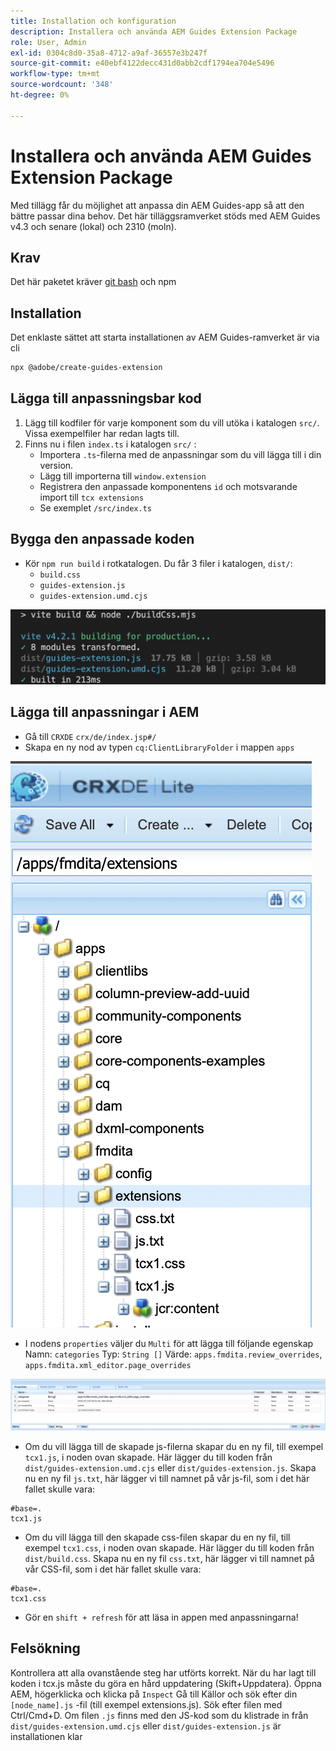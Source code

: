 ```yaml
---
title: Installation och konfiguration
description: Installera och använda AEM Guides Extension Package
role: User, Admin
exl-id: 0304c8d0-35a8-4712-a9af-36557e3b247f
source-git-commit: e40ebf4122decc431d0abb2cdf1794ea704e5496
workflow-type: tm+mt
source-wordcount: '348'
ht-degree: 0%

---
```


# Installera och använda AEM Guides Extension Package

Med tillägg får du möjlighet att anpassa din AEM Guides-app så att den bättre passar dina behov. Det här tilläggsramverket stöds med AEM Guides v4.3 och senare (lokal) och 2310 (moln).

## Krav

Det här paketet kräver [git bash](https://github.com/git-guides/install-git) och npm

## Installation

Det enklaste sättet att starta installationen av AEM Guides-ramverket är via cli

```bash
npx @adobe/create-guides-extension
```

## Lägga till anpassningsbar kod

1. Lägg till kodfiler för varje komponent som du vill utöka i katalogen `src/`. Vissa exempelfiler har redan lagts till.
2. Finns nu i filen `index.ts` i katalogen `src/` :
   - Importera `.ts`-filerna med de anpassningar som du vill lägga till i din version.
   - Lägg till importerna till `window.extension`
   - Registrera den anpassade komponentens `id` och motsvarande import till `tcx extensions`
   - Se exemplet `/src/index.ts`

## Bygga den anpassade koden

- Kör `npm run build` i rotkatalogen. Du får 3 filer i katalogen, `dist/`:
   - `build.css`
   - `guides-extension.js`
   - `guides-extension.umd.cjs`

![Skapa utdata](./../imgs/build_output.png)

## Lägga till anpassningar i AEM

- Gå till `CRXDE` `crx/de/index.jsp#/`
- Skapa en ny nod av typen `cq:ClientLibraryFolder` i mappen `apps`

![Mappstruktur](./../imgs/crxde_folder_structure.png)

- I nodens `properties` väljer du `Multi` för att lägga till följande egenskap
Namn: `categories`
Typ: `String []`
Värde: `apps.fmdita.review_overrides`, `apps.fmdita.xml_editor.page_overrides`

![Mappegenskaper](./../imgs/crxde_folder_properties.png)

- Om du vill lägga till de skapade js-filerna skapar du en ny fil, till exempel `tcx1.js`, i noden ovan skapade. Här lägger du till koden från `dist/guides-extension.umd.cjs` eller `dist/guides-extension.js`. Skapa nu en ny fil `js.txt`, här lägger vi till namnet på vår js-fil, som i det här fallet skulle vara:

```t
#base=.
tcx1.js
```

- Om du vill lägga till den skapade css-filen skapar du en ny fil, till exempel `tcx1.css`, i noden ovan skapade. Här lägger du till koden från `dist/build.css`. Skapa nu en ny fil `css.txt`, här lägger vi till namnet på vår CSS-fil, som i det här fallet skulle vara:

```t
#base=.
tcx1.css
```

- Gör en `shift + refresh` för att läsa in appen med anpassningarna!

## Felsökning

Kontrollera att alla ovanstående steg har utförts korrekt.
När du har lagt till koden i tcx.js måste du göra en hård uppdatering (Skift+Uppdatera).
Öppna AEM, högerklicka och klicka på `Inspect`
Gå till Källor och sök efter din `[node_name].js` -fil (till exempel extensions.js). Sök efter filen med Ctrl/Cmd+D. Om filen `.js` finns med den JS-kod som du klistrade in från `dist/guides-extension.umd.cjs` eller `dist/guides-extension.js` är installationen klar
